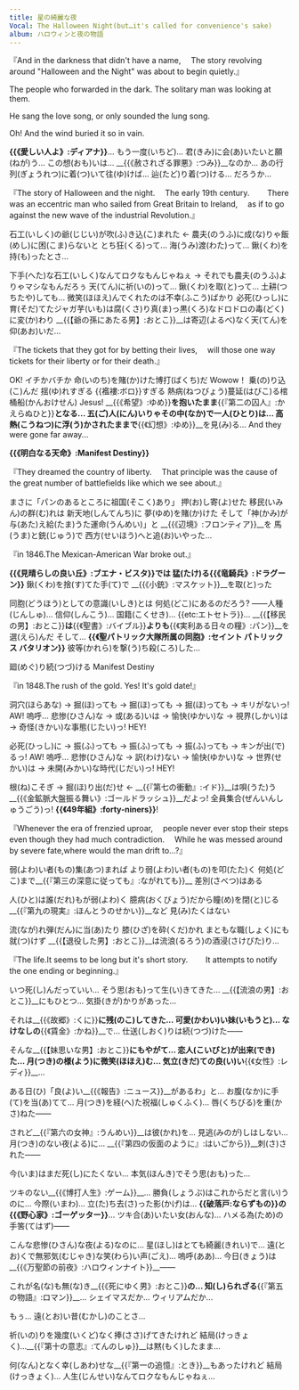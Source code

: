 ```yaml
---
title: 星の綺麗な夜
Vocal: The Halloween Night(but…it's called for convenience's sake)
album: ハロウィンと夜の物語
---
```

『And in the darkness that didn't have a name,
　The story revolving around "Halloween and the Night" was about to begin quietly.』


The people who forwarded in the dark.
The solitary man was looking at them.

He sang the love song,
or only sounded the lung song.

Oh! And the wind buried it so in vain.


__{{《愛しい人よ》:ディアナ}}__... もう一度(いちど)...
君(きみ)に会(あ)いたいと願(ねが)う... この想(おも)いは...  __{{《赦されざる罪悪》:つみ}}__なのか...
あの行列(ぎょうれつ)に着(つ)いて往(ゆ)けば... 辿(たど)り着(つ)ける... だろうか...


『The story of Halloween and the night.
　The early 19th century.　
　There was an eccentric man who sailed from Great Britain to Ireland,
　as if to go against the new wave of the industrial Revolution.』


石工(いしく)の爺(じじい)が吹(ふ)き込(こ)まれた ← 農夫(のうふ)に成(な)りゃ飯(めし)に困(こま)らないと
とち狂(くる)って... 海(うみ)渡(わた)って... 鍬(くわ)を持(も)ったとさ...

下手(へた)な石工(いしく)なんてロクなもんじゃねぇ → それでも農夫(のうふ)よりゃマシなもんだろぅ
天(てん)に祈(いの)って... 鍬(くわ)を取(と)って... 土耕(つちたや)しても...
微笑(ほほえ)んでくれたのは不幸(ふこう)ばかり 必死(ひっし)に育(そだ)てたジャガ芋(いも)は腐(くさ)り真(ま)っ黒(くろ)なドロドロの毒(どく)に変(か)わり
__{{【爺の孫にあたる男】:おとこ}}__は寄辺(よるべ)なく天(てん)を仰(あお)いだ...


『The tickets that they got for by betting their lives,
　will those one way tickets for their liberty or for their death.』


OK! イチかバチか 命(いのち)を賭(か)けた博打(ばくち)だ Wowow！
乗(の)り込(こ)んだ 揺(ゆ)れすぎる {{襤褸:ボロ}}すぎる 熱病(ねつびょう)蔓延(はびこ)る棺桶船(かんおけせん)
Jesus!
__{{《希望》:ゆめ}}__を抱いたまま__{{『第二の囚人』:かえらぬひと}}__となる...
五(ご)人(にん)いりゃその中(なか)で一人(ひとり)は...
高熱(こうねつ)に浮(う)かされたままで__{{《幻想》:ゆめ}}__を見(み)る...
And they were gone far away...


__{{《明白なる天命》:Manifest Destiny}}__

『They dreamed the country of liberty.
　That principle was the cause of the great number of battlefields like which we see about.』


まさに「パンのあるところに祖国(そこく)あり」
押(お)し寄(よ)せた 移民(いみん)の群(む)れは 新天地(しんてんち)に 夢(ゆめ)を賭(か)けた
そして「神(かみ)が与(あた)え給(たま)うた運命(うんめい)」と  __{{《辺境》:フロンティア}}__を 馬(うま)と銃(じゅう)で 西方(せいほう)へと追(お)いやった...


『in 1846.The Mexican-American War broke out.』


__{{《見晴らしの良い丘》:ブエナ・ビスタ}}__では 猛(たけ)る__{{《竜騎兵》:ドラグーン}}__
鍬(くわ)を捨(す)てた手(て)で __{{《小銃》:マスケット}}__を取(と)った

同胞(どうほう)としての意識(いしき)とは 何処(どこ)にあるのだろう?
――人種(じんしゅ)... 信仰(しんこう)... 国籍(こくせき)... {{etc:エトセトラ}}...
__{{【移民の男】:おとこ}}__は__{{《聖書》:バイブル}}__よりも__{{《実利ある日々の糧》:パン}}__を選(えら)んだ
そして... __{{《聖パトリック大隊所属の同胞》:セイント パトリックス バタリオン}}__ 彼等(かれら)を撃(う)ち殺(ころ)した...

廻(めぐ)り続(つづ)ける Manifest Destiny


『in 1848.The rush of the gold. Yes! It's gold date!』


洞穴(ほらあな) → 掘(ほ)っても → 掘(ほ)っても → 掘(ほ)っても → キリがないっ! AW!
嗚呼... 悲惨(ひさん)な → 或(ある)いは → 愉快(ゆかい)な → 視界(しかい)は → 奇怪(きかい)な事態(じたい)っ! HEY!

必死(ひっし)に → 振(ふ)っても → 振(ふ)っても → 振(ふ)っても → キンが出(で)るっ! AW!
嗚呼... 悲惨(ひさん)な → 訳(わけ)ない → 愉快(ゆかい)な → 世界(せかい)は → 未開(みかい)な時代(じだい)っ! HEY!

根(ね)こそぎ → 掘(ほ)り出(だ)せ ← __{{『第七の衝動』:イド}}__は唄(うた)う
__{{《金鉱脈大盤振る舞い》:ゴールドラッシュ}}__だよっ! 全員集合(ぜんいんしゅうごう)っ! __{{《49年組》:forty-niners}}__!


『Whenever the era of frenzied uproar,
　people never ever stop their steps even though they had much contradiction.
　While he was messed around by severe fate,where would the man drift to...?』


弱(よわ)い者(もの)集(あつ)まれば より弱(よわ)い者(もの)を叩(たた)く
何処(どこ)まで__{{『第三の深意に従っても』:ながれても}}__ 差別(さべつ)はある

人(ひと)は誰(だれ)もが弱(よわ)く 臆病(おくびょう)だから瞳(め)を閉(と)じる
__{{『第九の現実』:ほんとうのせかい}}__など 見(み)たくはない

流(なが)れ弾(だん)に当(あ)たり 膝(ひざ)を砕(くだ)かれ
まともな職(しょく)にも就(つ)けず __{{【退役した男】:おとこ}}__は流浪(るろう)の酒浸(さけびた)り...


『The life.It seems to be long but it's short story.　
　It attempts to notify the one ending or beginning.』


いつ死(し)んだっていい... そう思(おも)って生(い)きてきた...
__{{【流浪の男】:おとこ}}__にもひとつ... 気掛(きが)かりがあった...

それは__{{《故郷》:くに}}__に残(のこ)してきた... 可愛(かわい)い妹(いもうと)...
なけなしの__{{《賃金》:かね}}__で... 仕送(しおく)りは続(つづ)けた――

そんな__{{【妹思いな男】:おとこ}}__にもやがて... 恋人(こいびと)が出来(でき)た...
月(つき)の様(よう)に微笑(ほほえ)む... 気立(きだ)ての良(い)い__{{《女性》:レディ}}__...

ある日(ひ)「良(よ)い__{{《報告》:ニュース}}__があるわ」と... お腹(なか)に手(て)を当(あ)てて...
月(つき)を経(へ)た祝福(しゅくふく)... 唇(くちびる)を重(かさ)ねた――

されど__{{『第六の女神』:うんめい}}__は彼(かれ)を... 見逃(みのが)しはしない...
月(つき)のない夜(よる)に... __{{『第四の仮面のように』:はいごから}}__刺(さ)された――

今(いま)はまだ死(し)にたくない... 本気(ほんき)でそう思(おも)った...

ツキのない__{{《博打人生》:ゲーム}}__... 勝負(しょうぶ)はこれからだと言(い)うのに...
今際(いまわ)... 立(た)ち去(さ)った影(かげ)は... __{{破落戸:ならずもの}}__の__{{《野心家》:ゴーゲッター}}__...
ツキ合(あ)いたい女(おんな)... ハメる為(ため)の手筈(てはず)――

こんな悲惨(ひさん)な夜(よる)なのに... 星(ほし)はとても綺麗(きれい)で...
遠(とお)くで無邪気(むじゃき)な笑(わら)い声(ごえ)...
嗚呼(ああ)... 今日(きょう)は__{{《万聖節の前夜》:ハロウィンナイト}}__――

これが名(な)も無(な)き__{{《死にゆく男》:おとこ}}__の...
知(し)られざる__{{『第五の物語』:ロマン}}__...
シェイマスだか... ウィリアムだか...

もぅ... 遠(とお)い昔(むかし)のことさ...

祈(いの)りを幾度(いくど)なく捧(ささ)げてきたけれど
結局(けっきょく)...__{{『第十の意志』:てんのしゅ}}__は黙(もく)したまま...

何(なん)となく幸(しあわ)せな__{{『第一の追憶』:とき}}__もあったけれど
結局(けっきょく)... 人生(じんせい)なんてロクなもんじゃねぇ...
